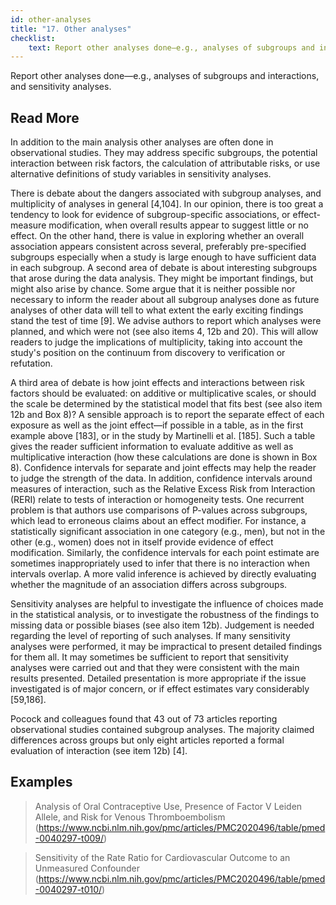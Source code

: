 ```yaml
---
id: other-analyses
title: "17. Other analyses"
checklist: 
    text: Report other analyses done—e.g., analyses of subgroups and interactions, and sensitivity analyses.
---
```

Report other analyses done—e.g., analyses of subgroups and interactions, and sensitivity analyses.

## Read More

In addition to the main analysis other analyses are often done in observational studies. They may address specific subgroups, the potential interaction between risk factors, the calculation of attributable risks, or use alternative definitions of study variables in sensitivity analyses.

There is debate about the dangers associated with subgroup analyses, and multiplicity of analyses in general [4,104]. In our opinion, there is too great a tendency to look for evidence of subgroup-specific associations, or effect-measure modification, when overall results appear to suggest little or no effect. On the other hand, there is value in exploring whether an overall association appears consistent across several, preferably pre-specified subgroups especially when a study is large enough to have sufficient data in each subgroup. A second area of debate is about interesting subgroups that arose during the data analysis. They might be important findings, but might also arise by chance. Some argue that it is neither possible nor necessary to inform the reader about all subgroup analyses done as future analyses of other data will tell to what extent the early exciting findings stand the test of time [9]. We advise authors to report which analyses were planned, and which were not (see also items 4, 12b and 20). This will allow readers to judge the implications of multiplicity, taking into account the study's position on the continuum from discovery to verification or refutation.

A third area of debate is how joint effects and interactions between risk factors should be evaluated: on additive or multiplicative scales, or should the scale be determined by the statistical model that fits best (see also item 12b and Box 8)? A sensible approach is to report the separate effect of each exposure as well as the joint effect—if possible in a table, as in the first example above [183], or in the study by Martinelli et al. [185]. Such a table gives the reader sufficient information to evaluate additive as well as multiplicative interaction (how these calculations are done is shown in Box 8). Confidence intervals for separate and joint effects may help the reader to judge the strength of the data. In addition, confidence intervals around measures of interaction, such as the Relative Excess Risk from Interaction (RERI) relate to tests of interaction or homogeneity tests. One recurrent problem is that authors use comparisons of P-values across subgroups, which lead to erroneous claims about an effect modifier. For instance, a statistically significant association in one category (e.g., men), but not in the other (e.g., women) does not in itself provide evidence of effect modification. Similarly, the confidence intervals for each point estimate are sometimes inappropriately used to infer that there is no interaction when intervals overlap. A more valid inference is achieved by directly evaluating whether the magnitude of an association differs across subgroups.

Sensitivity analyses are helpful to investigate the influence of choices made in the statistical analysis, or to investigate the robustness of the findings to missing data or possible biases (see also item 12b). Judgement is needed regarding the level of reporting of such analyses. If many sensitivity analyses were performed, it may be impractical to present detailed findings for them all. It may sometimes be sufficient to report that sensitivity analyses were carried out and that they were consistent with the main results presented. Detailed presentation is more appropriate if the issue investigated is of major concern, or if effect estimates vary considerably [59,186].

Pocock and colleagues found that 43 out of 73 articles reporting observational studies contained subgroup analyses. The majority claimed differences across groups but only eight articles reported a formal evaluation of interaction (see item 12b) [4].

## Examples

> Analysis of Oral Contraceptive Use, Presence of Factor V Leiden Allele, and Risk for Venous Thromboembolism (https://www.ncbi.nlm.nih.gov/pmc/articles/PMC2020496/table/pmed-0040297-t009/)

> Sensitivity of the Rate Ratio for Cardiovascular Outcome to an Unmeasured Confounder (https://www.ncbi.nlm.nih.gov/pmc/articles/PMC2020496/table/pmed-0040297-t010/)